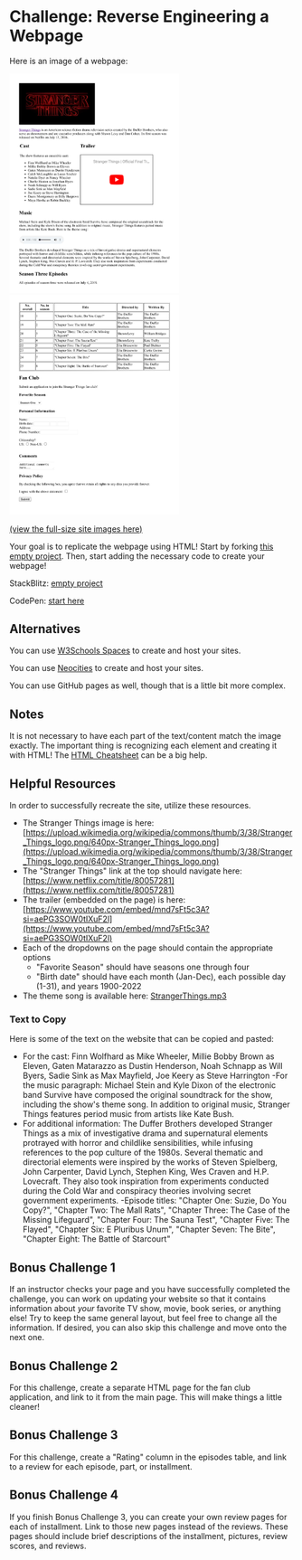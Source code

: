 # Challenge: Reverse Engineering a Webpage
Here is an image of a webpage:

<img src="StrangerThingsSite1.png" style="width: 300px">
<br>
<img src="StrangerThingsSite2.png" style="width: 300px">

[(view the full-size site images here)](FullSizeSite.md)

Your goal is to replicate the webpage using HTML! Start by forking [this empty project](https://glitch.com/edit/#!/remix/emptyweb101). Then, start adding the necessary code to create your webpage!

StackBlitz: [empty project](https://stackblitz.com/edit/web-platform-p3dkktaq?file=index.html)

CodePen: [start here](https://codepen.io/pen)

## Alternatives
You can use [W3Schools Spaces](https://www.w3schools.com/spaces/index.php) to create and host your sites.

You can use [Neocities](https://neocities.org/) to create and host your sites.

You can use GitHub pages as well, though that is a little bit more complex.

## Notes
It is not necessary to have each part of the text/content match the image exactly. The important thing is recognizing each element and creating it with HTML! The [HTML Cheatsheet](HtmlCheatsheet.md) can be a big help.

## Helpful Resources
In order to successfully recreate the site, utilize these resources.

- The Stranger Things image is here: [https://upload.wikimedia.org/wikipedia/commons/thumb/3/38/Stranger_Things_logo.png/640px-Stranger_Things_logo.png](https://upload.wikimedia.org/wikipedia/commons/thumb/3/38/Stranger_Things_logo.png/640px-Stranger_Things_logo.png)
- The "Stranger Things" link at the top should navigate here: [https://www.netflix.com/title/80057281](https://www.netflix.com/title/80057281)
- The trailer (embedded on the page) is here: [https://www.youtube.com/embed/mnd7sFt5c3A?si=aePG3SOW0tIXuF2l](https://www.youtube.com/embed/mnd7sFt5c3A?si=aePG3SOW0tIXuF2l)
- Each of the dropdowns on the page should contain the appropriate options
    - "Favorite Season" should have seasons one through four
    - "Birth date" should have each month (Jan-Dec), each possible day (1-31), and years 1900-2022
- The theme song is available here: <a href="./Assets/StrangerThings.mp3">StrangerThings.mp3</a>

### Text to Copy
Here is some of the text on the website that can be copied and pasted:

- For the cast: Finn Wolfhard as Mike Wheeler, Millie Bobby Brown as Eleven, Gaten Matarazzo as Dustin Henderson, Noah Schnapp as Will Byers, Sadie Sink as Max Mayfield, Joe Keery as Steve Harrington
-For the music paragraph: Michael Stein and Kyle Dixon of the electronic band Survive have composed the original soundtrack for the show, including the show's theme song. In addition to original music, Stranger Things features period music from artists like Kate Bush.
- For additional information: The Duffer Brothers developed Stranger Things as a mix of investigative drama and supernatural elements protrayed with horror and childlike sensibilities, while infusing references to the pop culture of the 1980s. Several thematic and directorial elements were inspired by the works of Steven Spielberg, John Carpenter, David Lynch, Stephen King, Wes Craven and H.P. Lovecraft. They also took inspiration from experiments conducted during the Cold War and conspiracy theories involving secret government experiments.
-Episode titles: "Chapter One: Suzie, Do You Copy?", "Chapter Two: The Mall Rats", "Chapter Three: The Case of the Missing Lifeguard",  "Chapter Four: The Sauna Test", "Chapter Five: The Flayed", "Chapter Six: E Pluribus Unum", "Chapter Seven: The Bite", "Chapter Eight: The Battle of Starcourt"

## Bonus Challenge 1
If an instructor checks your page and you have successfully completed the challenge, you can work on updating your website so that it contains information about _your_ favorite TV show, movie, book series, or anything else! Try to keep the same general layout, but feel free to change all the information. If desired, you can also skip this challenge and move onto the next one.

## Bonus Challenge 2
For this challenge, create a separate HTML page for the fan club application, and link to it from the main page. This will make things a little cleaner!

## Bonus Challenge 3
For this challenge, create a "Rating" column in the episodes table, and link to a review for each episode, part, or installment.

## Bonus Challenge 4
If you finish Bonus Challenge 3, you can create your own review pages for each of installment. Link to those new pages instead of the reviews. These pages should include brief descriptions of the installment, pictures, review scores, and reviews.

